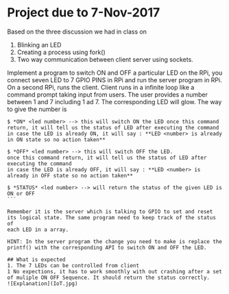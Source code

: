 # Project due to 7-Nov-2017

Based on the three discussion we had in class on
1. Blinking an LED
1. Creating a process using fork()
1. Two way communication between client server using sockets.

Implement a program to switch ON and OFF a particular LED on the RPi, you connect seven LED to 7 GPIO PINS in RPi and
run the server program in RPi. On a second RPi, runs the client. Client runs in a infinite loop like a command prompt
taking input from users. The user provides a number between 1 and 7 including 1 ad 7. The corresponding LED will glow.
The way to give the number is 
````
$ *ON* <led number> --> this will switch ON the LED once this command return, it will tell us the status of LED after executing the command
in case the LED is already ON, it will say : **LED <number> is already in ON state so no action taken**

$ *OFF* <led number> --> this will switch OFF the LED.
once this command return, it will tell us the status of LED after executing the command
in case the LED is already OFF, it will say : **LED <number> is already in OFF state so no action taken**

$ *STATUS* <led number> --> will return the status of the given LED is ON or OFF
```

Remember it is the server which is talking to GPIO to set and reset its logical state. The same program need to keep track of the status of 
each LED in a array. 

HINT: In the server program the change you need to make is replace the printf() with the corresponding API to switch ON and OFF the LED.

## What is expected
1. The 7 LEDs can be controlled from client
1 No expections, it has to work smoothly with out crashing after a set of muliple ON OFF Sequence. It should return the status correctly.
![Explanation](IoT.jpg)
